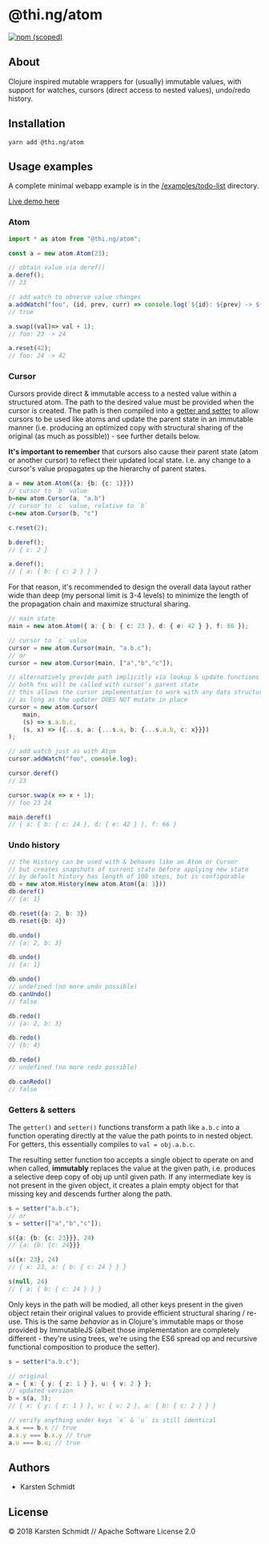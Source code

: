 # @thi.ng/atom

[![npm (scoped)](https://img.shields.io/npm/v/@thi.ng/atom.svg)](https://www.npmjs.com/package/@thi.ng/atom)

## About

Clojure inspired mutable wrappers for (usually) immutable values, with support
for watches, cursors (direct access to nested values), undo/redo history.

## Installation

```
yarn add @thi.ng/atom
```

## Usage examples

A complete minimal webapp example is in the
[/examples/todo-list](https://github.com/thi-ng/umbrella/tree/master/examples/todo-list)
directory.

[Live demo here](http://demo.thi.ng/umbrella/hiccup-dom/todo-list/)

### Atom

```typescript
import * as atom from "@thi.ng/atom";

const a = new atom.Atom(23);

// obtain value via deref()
a.deref();
// 23

// add watch to observe value changes
a.addWatch("foo", (id, prev, curr) => console.log(`${id}: ${prev} -> ${curr}`));
// true

a.swap((val)=> val + 1);
// foo: 23 -> 24

a.reset(42);
// foo: 24 -> 42
```

### Cursor

Cursors provide direct & immutable access to a nested value within a structured
atom. The path to the desired value must be provided when the cursor is
created. The path is then compiled into a [getter and setter](./src/path.ts) to
allow cursors to be used like atoms and update the parent state in an immutable
manner (i.e. producing an optimized copy with structural sharing of the
original (as much as possible)) - see further details below.

**It's important to remember** that cursors also cause their parent state (atom or
another cursor) to reflect their updated local state. I.e. any change to a
cursor's value propagates up the hierarchy of parent states.

```typescript
a = new atom.Atom({a: {b: {c: 1}}})
// cursor to `b` value
b=new atom.Cursor(a, "a.b")
// cursor to `c` value, relative to `b`
c=new atom.Cursor(b, "c")

c.reset(2);

b.deref();
// { c: 2 }

a.deref();
// { a: { b: { c: 2 } } }
```

For that reason, it's recommended to design the overall data layout rather wide
than deep (my personal limit is 3-4 levels) to minimize the length of the
propagation chain and maximize structural sharing.

```typescript
// main state
main = new atom.Atom({ a: { b: { c: 23 }, d: { e: 42 } }, f: 66 });

// cursor to `c` value
cursor = new atom.Cursor(main, "a.b.c");
// or
cursor = new atom.Cursor(main, ["a","b","c"]);

// alternatively provide path implicitly via lookup & update functions
// both fns will be called with cursor's parent state
// this allows the cursor implementation to work with any data structure
// as long as the updater DOES NOT mutate in place
cursor = new atom.Cursor(
    main,
    (s) => s.a.b.c,
    (s, x) => ({...s, a: {...s.a, b: {...s.a.b, c: x}}})
);

// add watch just as with Atom
cursor.addWatch("foo", console.log);

cursor.deref()
// 23

cursor.swap(x => x + 1);
// foo 23 24

main.deref()
// { a: { b: { c: 24 }, d: { e: 42 } }, f: 66 }
```

### Undo history

```typescript
// the History can be used with & behaves like an Atom or Cursor
// but creates snapshots of current state before applying new state
// by default history has length of 100 steps, but is configurable
db = new atom.History(new atom.Atom({a: 1}))
db.deref()
// {a: 1}

db.reset({a: 2, b: 3})
db.reset({b: 4})

db.undo()
// {a: 2, b: 3}

db.undo()
// {a: 1}

db.undo()
// undefined (no more undo possible)
db.canUndo()
// false

db.redo()
// {a: 2, b: 3}

db.redo()
// {b: 4}

db.redo()
// undefined (no more redo possible)

db.canRedo()
// false
```

### Getters & setters

The `getter()` and `setter()` functions transform a path like `a.b.c` into a
function operating directly at the value the path points to in nested object.
For getters, this essentially compiles to `val = obj.a.b.c`.

The resulting setter function too accepts a single object to operate on and
when called, **immutably** replaces the value at the given path, i.e. produces
a selective deep copy of obj up until given path. If any intermediate key is
not present in the given object, it creates a plain empty object for that
missing key and descends further along the path.

```typescript
s = setter("a.b.c");
// or
s = setter(["a","b","c"]);

s({a: {b: {c: 23}}}, 24)
// {a: {b: {c: 24}}}

s({x: 23}, 24)
// { x: 23, a: { b: { c: 24 } } }

s(null, 24)
// { a: { b: { c: 24 } } }
```

Only keys in the path will be modied, all other keys present in the given
object retain their original values to provide efficient structural sharing /
re-use. This is the same *behavior* as in Clojure's immutable maps or those
provided by ImmutableJS (albeit those implementation are completely different -
they're using trees, we're using the ES6 spread op and recursive functional
composition to produce the setter).

```typescript
s = setter("a.b.c");

// original
a = { x: { y: { z: 1 } }, u: { v: 2 } };
// updated version
b = s(a, 3);
// { x: { y: { z: 1 } }, u: { v: 2 }, a: { b: { c: 2 } } }

// verify anything under keys `x` & `u` is still identical
a.x === b.x // true
a.x.y === b.x.y // true
a.u === b.u; // true
```

## Authors

- Karsten Schmidt

## License

&copy; 2018 Karsten Schmidt // Apache Software License 2.0
